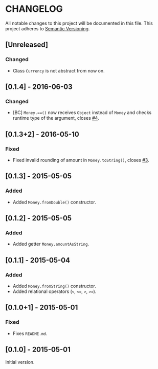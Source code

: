 # CHANGELOG
All notable changes to this project will be documented in this file.
This project adheres to [Semantic Versioning](http://semver.org/).

## [Unreleased]
### Changed
- Class `Currency` is not abstract from now on.


## [0.1.4] - 2016-06-03
### Changed
- [BC] `Money.==()` now receives `Object` instead of `Money` and checks runtime
  type of the argument, closes [#4](https://github.com/LitGroup/money.dart/issues/4).


## [0.1.3+2] - 2016-05-10
### Fixed
- Fixed invalid rounding of amount in `Money.toString()`, closes
  [#3](https://github.com/LitGroup/money.dart/issues/3).


## [0.1.3] - 2015-05-05
### Added
- Added `Money.fromDouble()` constructor.


## [0.1.2] - 2015-05-05
### Added
- Added getter `Money.amountAsString`.


## [0.1.1] - 2015-05-04
### Added
- Added `Money.fromString()` constructor.
- Added relational operators (`<`, `<=`, `>`, `>=`).


## [0.1.0+1] - 2015-05-01
### Fixed
- Fixes `README.md`.


## [0.1.0] - 2015-05-01
Initial version.
